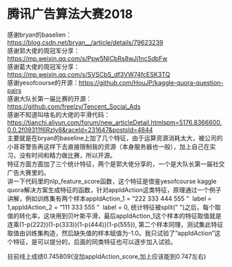 # 腾讯广告算法大赛2018   
感谢bryan的baselien：https://blog.csdn.net/bryan__/article/details/79623239       
感谢郭大佬的周冠军分享：https://mp.weixin.qq.com/s/Ppw5NICbRs8wJj1ncSdbFw       
感谢葛大佬的周冠军分享：https://mp.weixin.qq.com/s/SVSCbS_df3VW74fcESK3TQ       
感谢yesofcourse的开源：https://github.com/HouJP/kaggle-quora-question-pairs        
感谢大队长第一届比赛的开源：https://github.com/freelzy/Tencent_Social_Ads                  
感谢不知道叫啥名的大佬的平滑代码：https://tianchi.aliyun.com/forum/new_articleDetail.htmlspm=5176.8366600.0.0.2f09311f6RzIy8&raceId=231647&postsId=4844        
主要就是在bryan的baseline上加了几个特征，由于运算资源消耗太大，被公司的小哥哥警告再这样下去直接限制我的资源（本身服务器也一般），加上自己在实习，没有时间和精力做比赛，所以开源。                    
特征方面方面加了三个统计特征，两个是郭大佬分享的，一个是大队长第一届社交广告大赛里的。                         
讲一下代码里的nlp_feature_score函数，这个特征是借鉴yesofcourse kaggle quora解决方案生成特征的函数，针对appIdAction这类特征，原理通过一个例子讲解，例如训练集有两个样本appIdAction_1 = “222 333 444 555 ”  label = 1,appIdAction_2 = “111  333  555 ”  label = 0, 统计特征被split(" ")之后，每个取值的转化率，这块用到贝叶斯平滑，最后appIdAction_1这个样本的特征取值就是连乘(1-p(222))(1-p(333))(1-p(444))(1-p(555)), 第二个样本同理，测试集此特征取值由训练集构造，然后缺失值的样本赋值为-1.0。我只试验了“appIdAction”这个特征，是可以提分的，后面的同类特征也可以逐步加入试验。       

目前线上成绩0.745809(没加appIdAction_score,加上应该能到0.747左右)
